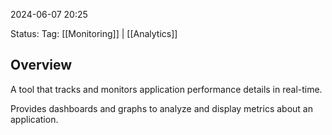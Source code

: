 
2024-06-07 20:25

Status:
Tag: [[Monitoring]] | [[Analytics]]

## Overview

A tool that tracks and monitors application performance details in real-time.

Provides dashboards and graphs to analyze and display metrics about an application.



